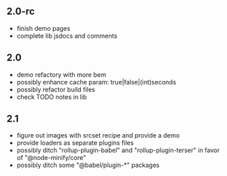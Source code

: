 ## 2.0-rc

-   finish demo pages
-   complete lib jsdocs and comments

## 2.0

-   demo refactory with more bem
-   possibly enhance cache param: true|false|(int)seconds
-   possibly refactor build files
-   check TODO notes in lib

## 2.1

-   figure out images with srcset recipe and provide a demo
-   provide loaders as separate plugins files
-   possibly ditch "rollup-plugin-babel" and "rollup-plugin-terser" in favor of "@node-minify/core"
-   possibly ditch some "@babel/plugin-\*" packages
